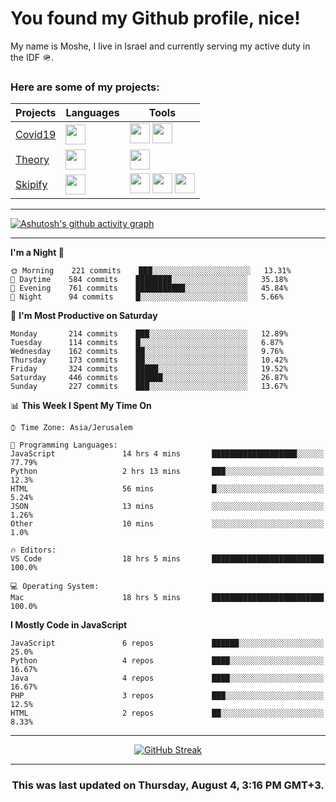 <h1>You found my Github profile, nice!</h1>
<p>
    My name is Moshe, I live in Israel and currently serving my active duty in the IDF 🪖.
</p>

<h3>Here are some of my projects:</h3>

| Projects                                          | Languages                                                                                   | Tools                                                                                                                                                                                                                                                                       |
| ------------------------------------------------- | ------------------------------------------------------------------------------------------- | --------------------------------------------------------------------------------------------------------------------------------------------------------------------------------------------------------------------------------------------------------------------------- |
| [Covid19](https://github.com/jewishmoses/covid19) | <img height="32" width="32" src="https://unpkg.com/simple-icons@v6/icons/php.svg" />        | <img height="32" width="32" src="https://unpkg.com/simple-icons@v6/icons/laravel.svg" /> <img height="32" width="32" src="https://unpkg.com/simple-icons@v6/icons/livewire.svg" />                                                                                          |
| [Theory](https://github.com/jewishmoses/theory)   | <img height="32" width="32" src="https://unpkg.com/simple-icons@v6/icons/python.svg" />     | <img height="32" width="32" src="https://unpkg.com/simple-icons@v6/icons/django.svg" />                                                                                                                                                                                     |
| [Skipify](https://github.com/jewishmoses/skipify) | <img height="32" width="32" src="https://unpkg.com/simple-icons@v6/icons/javascript.svg" /> | <img height="32" width="32" src="https://unpkg.com/simple-icons@v6/icons/sqlite.svg" /> <img height="32" width="32" src="https://unpkg.com/simple-icons@v6/icons/sequelize.svg" /> <img height="32" width="32" src="https://unpkg.com/simple-icons@v6/icons/express.svg" /> |

<hr />

[![Ashutosh's github activity graph](https://activity-graph.herokuapp.com/graph?username=jewishmoses&theme=github&bg_color=fff&line=216e39&color=000&point=000)](https://github.com/jewishmoses/github-readme-activity-graph)

<hr />

<!--START_SECTION:waka-->
**I'm a Night 🦉** 

```text
🌞 Morning    221 commits    ███░░░░░░░░░░░░░░░░░░░░░░   13.31% 
🌆 Daytime    584 commits    ████████░░░░░░░░░░░░░░░░░   35.18% 
🌃 Evening    761 commits    ███████████░░░░░░░░░░░░░░   45.84% 
🌙 Night      94 commits     █░░░░░░░░░░░░░░░░░░░░░░░░   5.66%

```
📅 **I'm Most Productive on Saturday** 

```text
Monday       214 commits    ███░░░░░░░░░░░░░░░░░░░░░░   12.89% 
Tuesday      114 commits    █░░░░░░░░░░░░░░░░░░░░░░░░   6.87% 
Wednesday    162 commits    ██░░░░░░░░░░░░░░░░░░░░░░░   9.76% 
Thursday     173 commits    ██░░░░░░░░░░░░░░░░░░░░░░░   10.42% 
Friday       324 commits    █████░░░░░░░░░░░░░░░░░░░░   19.52% 
Saturday     446 commits    ██████░░░░░░░░░░░░░░░░░░░   26.87% 
Sunday       227 commits    ███░░░░░░░░░░░░░░░░░░░░░░   13.67%

```


📊 **This Week I Spent My Time On** 

```text
⌚︎ Time Zone: Asia/Jerusalem

💬 Programming Languages: 
JavaScript               14 hrs 4 mins       ███████████████████░░░░░░   77.79% 
Python                   2 hrs 13 mins       ███░░░░░░░░░░░░░░░░░░░░░░   12.3% 
HTML                     56 mins             █░░░░░░░░░░░░░░░░░░░░░░░░   5.24% 
JSON                     13 mins             ░░░░░░░░░░░░░░░░░░░░░░░░░   1.26% 
Other                    10 mins             ░░░░░░░░░░░░░░░░░░░░░░░░░   1.0%

🔥 Editors: 
VS Code                  18 hrs 5 mins       █████████████████████████   100.0%

💻 Operating System: 
Mac                      18 hrs 5 mins       █████████████████████████   100.0%

```

**I Mostly Code in JavaScript** 

```text
JavaScript               6 repos             ██████░░░░░░░░░░░░░░░░░░░   25.0% 
Python                   4 repos             ████░░░░░░░░░░░░░░░░░░░░░   16.67% 
Java                     4 repos             ████░░░░░░░░░░░░░░░░░░░░░   16.67% 
PHP                      3 repos             ███░░░░░░░░░░░░░░░░░░░░░░   12.5% 
HTML                     2 repos             ██░░░░░░░░░░░░░░░░░░░░░░░   8.33%

```



<!--END_SECTION:waka-->

<hr />

<div align="center">

[![GitHub Streak](https://github-readme-streak-stats.herokuapp.com?user=jewishmoses&date_format=M%20j%5B%2C%20Y%5D)](https://git.io/streak-stats)

</div>

<hr/>

<div align="center">
    <h3>This was last updated on Thursday, August 4, 3:16 PM GMT+3.</h3>
</div>
